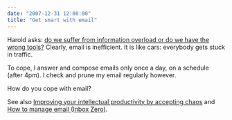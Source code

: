 ```yaml
---
date: "2007-12-31 12:00:00"
title: "Get smart with email"
---
```




Harold asks: [do we suffer from information overload or do we have the wrong tools?](http://www.jarche.com/?p=1413) Clearly, email is inefficient. It is like cars: everybody gets stuck in traffic.

To cope, I answer and compose emails only once a day, on a schedule (after 4pm). I check and prune my email regularly however.

How do you cope with email?

See also [Improving your intellectual productivity by accepting chaos](http://www.daniel-lemire.com/blog/archives/2007/12/11/improving-your-intellectual-productivity-in-2008/) and [How to manage email (Inbox Zero)](http://www.daniel-lemire.com/blog/archives/2007/08/20/how-to-manage-email/).

